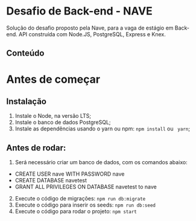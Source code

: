 # Desafio de Back-end - NAVE

Solução do desafio proposto pela Nave, para a vaga de estágio em Back-end.
API construída com Node.JS, PostgreSQL, Express e Knex.

## Conteúdo





# Antes de começar
## Instalação

1. Instale o Node, na versão LTS;
2. Instale o banco de dados PostgreSQL;
3. Instale as dependências usando o yarn ou npm:  `npm install` ou ` yarn`;


## Antes de rodar:
1. Será necessário criar um banco de dados, com os comandos abaixo:
- CREATE USER nave WITH PASSWORD nave
- CREATE DATABASE navetest
- GRANT ALL PRIVILEGES ON DATABASE navetest to nave

2. Execute o código de migrações: `npm run db:migrate`
3. Execute o código para inserir os seeds: `npm run db:seed`
3. Execute o código para rodar o projeto: `npm start`


<!-- ## Insomnia
[![Run in Insomnia}](https://insomnia.rest/images/run.svg)](https://insomnia.rest/run/?label=back-end-challenge-nave&uri=https://raw.githubusercontent.com/Yxav/nave-back-end-challenge/master/Insomnia.json?token=ALTR6P3W7VUOPJO62FIFZ5S7F3KRW) -->








